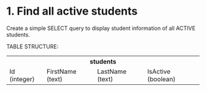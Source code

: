 # 1. Find all active students

Create a simple SELECT query to display student information of all ACTIVE students.

TABLE STRUCTURE:

<table>
  <tr>
    <th colspan="4">students</th>
  </tr>
  <tr>
    <td>Id (integer)</td>
    <td>FirstName (text)</td>
    <td>LastName (text)</td>
    <td>IsActive (boolean)</td>
  </tr>
</table>
